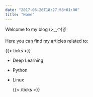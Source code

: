 ```yaml
---
date: "2017-06-26T18:27:58+01:00"
title: "Home"
---
```


Welcome to my blog (>‿◠)✌ 

Here you can find my articles related to:


{{< ticks >}}
* Deep Learning

* Python

* Linux

  {{< /ticks >}}
